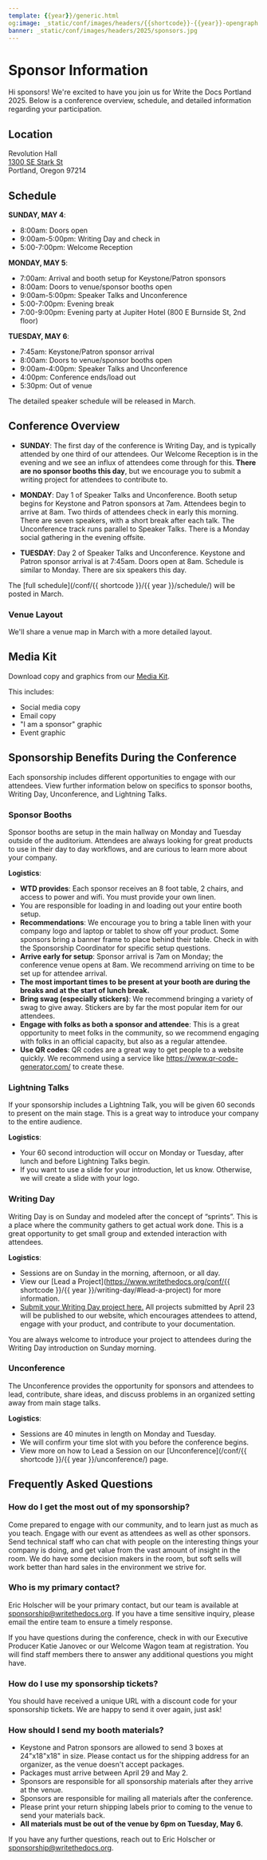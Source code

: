 ```yaml
---
template: {{year}}/generic.html
og:image: _static/conf/images/headers/{{shortcode}}-{{year}}-opengraph.jpg
banner: _static/conf/images/headers/2025/sponsors.jpg
---
```


# Sponsor Information

Hi sponsors! We're excited to have you join us for Write the Docs Portland 2025. Below is a conference overview, schedule, and detailed information regarding your participation.

## Location

Revolution Hall  
[1300 SE Stark St](https://maps.app.goo.gl/Z38CyRjmUukr3eSL6)  
Portland, Oregon 97214

## Schedule

**SUNDAY, MAY 4**:

* 8:00am: Doors open
* 9:00am-5:00pm: Writing Day and check in
* 5:00-7:00pm: Welcome Reception

**MONDAY, MAY 5**:

* 7:00am: Arrival and booth setup for Keystone/Patron sponsors
* 8:00am: Doors to venue/sponsor booths open
* 9:00am-5:00pm: Speaker Talks and Unconference
* 5:00-7:00pm: Evening break
* 7:00-9:00pm: Evening party at Jupiter Hotel (800 E Burnside St, 2nd floor)

**TUESDAY, MAY 6**:

* 7:45am: Keystone/Patron sponsor arrival
* 8:00am: Doors to venue/sponsor booths open
* 9:00am-4:00pm: Speaker Talks and Unconference
* 4:00pm: Conference ends/load out
* 5:30pm: Out of venue 

The detailed speaker schedule will be released in March. 

## Conference Overview

* **SUNDAY**: The first day of the conference is Writing Day, and is typically attended by one third of our attendees. Our Welcome Reception is in the evening and we see an influx of attendees come through for this. **There are no sponsor booths this day**, but we encourage you to submit a writing project for attendees to contribute to.

* **MONDAY**: Day 1 of Speaker Talks and Unconference. Booth setup begins for Keystone and Patron sponsors at 7am. Attendees begin to arrive at 8am. Two thirds of attendees check in early this morning. There are seven speakers, with a short break after each talk. The Unconference track runs parallel to Speaker Talks. There is a Monday social gathering in the evening offsite.

* **TUESDAY**: Day 2 of Speaker Talks and Unconference. Keystone and Patron sponsor arrival is at 7:45am. Doors open at 8am. Schedule is similar to Monday. There are six speakers this day.

The [full schedule](/conf/{{ shortcode }}/{{ year }}/schedule/) will be posted in March.

### Venue Layout

We'll share a venue map in March with a more detailed layout. 

## Media Kit

Download copy and graphics from our [Media Kit](https://drive.google.com/drive/folders/1GMr65VQ9d0cXQXAmqfZfEuyZENTS3i8R?usp=drive_link).

This includes:

* Social media copy
* Email copy
* "I am a sponsor" graphic
* Event graphic 

## Sponsorship Benefits During the Conference

Each sponsorship includes different opportunities to engage with our attendees. View further information below on specifics to sponsor booths, Writing Day, Unconference, and Lightning Talks. 

### Sponsor Booths

Sponsor booths are setup in the main hallway on Monday and Tuesday outside of the auditorium. Attendees are always looking for great products to use in their day to day workflows, and are curious to learn more about your company.

**Logistics**:

* **WTD provides**: Each sponsor receives an 8 foot table, 2 chairs, and access to power and wifi. You must provide your own linen.
* You are responsible for loading in and loading out your entire booth setup.
* **Recommendations**: We encourage you to bring a table linen with your company logo and laptop or tablet to show off your product. Some sponsors bring a banner frame to place behind their table. Check in with the Sponsorship Coordinator for specific setup questions.
* **Arrive early for setup**: Sponsor arrival is 7am on Monday; the conference venue opens at 8am. We recommend arriving on time to be set up for attendee arrival.
* **The most important times to be present at your booth are during the breaks and at the start of lunch break.**
* **Bring swag (especially stickers)**: We recommend bringing a variety of swag to give away. Stickers are by far the most popular item for our attendees.
* **Engage with folks as both a sponsor and attendee**: This is a great opportunity to meet folks in the community, so we recommend engaging with folks in an official capacity, but also as a regular attendee.
* **Use QR codes**: QR codes are a great way to get people to a website quickly. We recommend using a service like <https://www.qr-code-generator.com/> to create these.

### Lightning Talks

If your sponsorship includes a Lightning Talk, you will be given 60 seconds to present on the main stage. This is a great way to introduce your company to the entire audience.

**Logistics**:

* Your 60 second introduction will occur on Monday or Tuesday, after lunch and before Lightning Talks begin.
* If you want to use a slide for your introduction, let us know. Otherwise, we will create a slide with your logo.

### Writing Day

Writing Day is on Sunday and modeled after the concept of “sprints”. This is a place where the community gathers to get actual work done. This is a great opportunity to get small group and extended interaction with attendees.

**Logistics**:

* Sessions are on Sunday in the morning, afternoon, or all day.
* View our [Lead a Project](https://www.writethedocs.org/conf/{{ shortcode }}/{{ year }}/writing-day/#lead-a-project) for more information.
* [Submit your Writing Day project here.](https://docs.google.com/forms/d/e/1FAIpQLSeHMZ1uXTfnT0HMm-KfsgxYV1w3tmS7bMPtBx4H9cktJpSrdg/viewform?usp=dialog) All projects submitted by April 23 will be published to our website, which encourages attendees to attend, engage with your product, and contribute to your documentation.

You are always welcome to introduce your project to attendees during the Writing Day introduction on Sunday morning.

### Unconference

The Unconference provides the opportunity for sponsors and attendees to lead, contribute, share ideas, and discuss problems in an organized setting away from main stage talks.  

**Logistics**:

* Sessions are 40 minutes in length on Monday and Tuesday.
* We will confirm your time slot with you before the conference begins.
* View more on how to Lead a Session on our [Unconference](/conf/{{ shortcode }}/{{ year }}/unconference/) page.

## Frequently Asked Questions

### How do I get the most out of my sponsorship?

Come prepared to engage with our community, and to learn just as much as you teach. Engage with our event as attendees as well as other sponsors. Send technical staff who can chat with people on the interesting things your company is doing, and get value from the vast amount of insight in the room. We do have some decision makers in the room, but soft sells will work better than hard sales in the environment we strive for.

### Who is my primary contact?

Eric Holscher will be your primary contact, but our team is available at <sponsorship@writethedocs.org>. If you have a time sensitive inquiry, please email the entire team to ensure a timely response.

If you have questions during the conference, check in with our Executive Producer Katie Janovec or our Welcome Wagon team at registration. You will find staff members there to answer any additional questions you might have.

### How do I use my sponsorship tickets?

You should have received a unique URL with a discount code for your sponsorship tickets. We are happy to send it over again, just ask!

### How should I send my booth materials?

* Keystone and Patron sponsors are allowed to send 3 boxes at 24"x18"x18" in size. Please contact us for the shipping address for an organizer, as the venue doesn't accept packages.
* Packages must arrive between April 29 and May 2.
* Sponsors are responsible for all sponsorship materials after they arrive at the venue. 
* Sponsors are responsible for mailing all materials after the conference. 
* Please print your return shipping labels prior to coming to the venue to send your materials back.
* **All materials must be out of the venue by 6pm on Tuesday, May 6.**

If you have any further questions, reach out to Eric Holscher or <sponsorship@writethedocs.org>.

